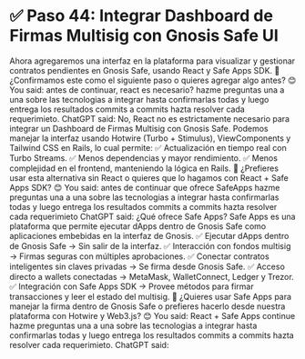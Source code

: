# ✅ Paso 44: Integrar Dashboard de Firmas Multisig con Gnosis Safe UI

Ahora agregaremos una interfaz en la plataforma para visualizar y gestionar contratos pendientes en Gnosis Safe, usando React y Safe Apps SDK.
🔹 ¿Confirmamos este como el siguiente paso o quieres agregar algo antes? 😊
You said:
antes de continuar, react es necesario?
hazme preguntas una a una sobre las tecnologias a integrar hasta confirmarlas todas y luego entrega los resultados commits a commits hazta resolver cada requerimieto.
ChatGPT said:
No, React no es estrictamente necesario para integrar un Dashboard de Firmas Multisig con Gnosis Safe.
Podemos manejar la interfaz usando Hotwire (Turbo + Stimulus), ViewComponents y Tailwind CSS en Rails, lo cual permite:
✅ Actualización en tiempo real con Turbo Streams.
✅ Menos dependencias y mayor rendimiento.
✅ Menos complejidad en el frontend, manteniendo la lógica en Rails.
🔹 ¿Prefieres usar esta alternativa sin React o quieres que lo hagamos con React + Safe Apps SDK? 😊
You said:
antes de continuar
que ofrece SafeApps
hazme preguntas una a una sobre las tecnologias a integrar hasta confirmarlas todas y luego entrega los resultados commits a commits hazta resolver cada requerimieto
ChatGPT said:
¿Qué ofrece Safe Apps?
Safe Apps es una plataforma que permite ejecutar dApps dentro de Gnosis Safe como aplicaciones embebidas en la interfaz de Gnosis.
✅ Ejecutar dApps dentro de Gnosis Safe → Sin salir de la interfaz.
✅ Interacción con fondos multisig → Firmas seguras con múltiples aprobaciones.
✅ Conectar contratos inteligentes sin claves privadas → Se firma desde Gnosis Safe.
✅ Acceso directo a wallets conectadas → MetaMask, WalletConnect, Ledger y Trezor.
✅ Integración con Safe Apps SDK → Provee métodos para firmar transacciones y leer el estado del multisig.
🔹 ¿Quieres usar Safe Apps para manejar la firma dentro de Gnosis Safe o prefieres hacerlo desde nuestra plataforma con Hotwire y Web3.js? 😊
You said:
React + Safe Apps
continue
hazme preguntas una a una sobre las tecnologias a integrar hasta confirmarlas todas y luego entrega los resultados commits a commits hazta resolver cada requerimieto.
ChatGPT said:
